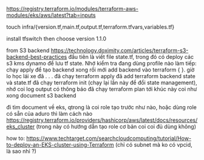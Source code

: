 https://registry.terraform.io/modules/terraform-aws-modules/eks/aws/latest?tab=inputs


touch infra/{version.tf,main.tf,output.tf,terraform.tfvars,variables.tf}

install tfswitch then choose version 1.1.0

from S3 backend https://technology.doximity.com/articles/terraform-s3-backend-best-practices
đầu tiên là viết file state.tf, trong đó có deploy các s3 kms dynamo để lưu tf state. Nhớ kiểm tra đang dùng profile nào
làm tiếp: chạy apply để tạo backend xong rồi mới add backend vào terraform { }. giờ lo học lái xe đã
.
.
.
đã chạy terraform apply
đã add terraform backend state và state.tf
đã chạy terraform init (chạy lại lần này để đổi state management), nhớ coi log output có thông báo
đã chạy terraform plan
tới khúc này coi như xong document s3 backend

đi tìm document về eks, qtrong là coi role tạo trước như nào, hoặc dùng role có sẵn của aduro thì làm cách nào
https://registry.terraform.io/providers/hashicorp/aws/latest/docs/resources/eks_cluster (trong này có hướng dẫn tạo role cơ bản coi coi đủ dùng không)

how to: https://www.techtarget.com/searchcloudcomputing/tutorial/How-to-deploy-an-EKS-cluster-using-Terraform (chỉ có subnet mà ko có vpcid, là sao nhỉ ?)


